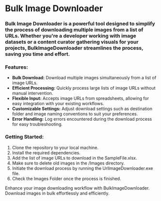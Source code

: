 **<h1>Bulk Image Downloader</h1>**

<h3>Bulk Image Downloader is a powerful tool designed to simplify the process of downloading multiple images from a list of URLs. Whether you're a developer working with image datasets or a content curator gathering visuals for your projects, BulkImageDownloader streamlines the process, saving you time and effort.</h3>

### Features:
- **Bulk Download:** Download multiple images simultaneously from a list of image URLs.
- **Efficient Processing:** Quickly process large lists of image URLs without manual intervention.
- **Flexible Input:** Accepts image URLs from spreadsheets, allowing for easy integration with your existing workflows.
- **Customizable Settings:** Adjust download settings such as destination folder and image naming conventions to suit your preferences.
- **Error Handling:** Log errors encountered during the download process for easy troubleshooting.

### Getting Started:
1. Clone the repository to your local machine.
2. Install the required dependencies.
3. Add the list of image URLs to download in the SampleFile.xlsx.
4. Make sure to delete old images in the /Images directory.
5. Initiate the download process by running the UrlImageDownloader.exe file.
6. Check the Images Folder once the process is finished.

Enhance your image downloading workflow with BulkImageDownloader. Download images in bulk effortlessly and efficiently.
